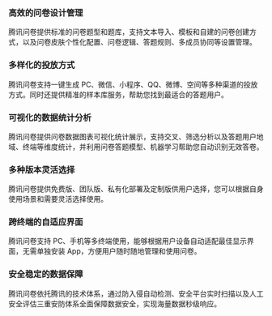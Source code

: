 ### 高效的问卷设计管理

腾讯问卷提供标准的问卷题型和题库，支持文本导入、模板和自建的问卷创建方式，以及问卷皮肤个性化配置、问卷逻辑、答题规则、多成员协同等设置管理。

### 多样化的投放方式

腾讯问卷支持一键生成 PC、微信、小程序、QQ、微博、空间等多种渠道的投放方式。同时还提供精准的样本库服务，帮助您找到最适合的答题用户。

### 可视化的数据统计分析

腾讯问卷提供问卷数据图表可视化统计展示，支持交叉、筛选分析以及答题用户地域、终端等维度统计，并利用问卷答题模型、机器学习帮助您自动识别无效答卷。

### 多种版本灵活选择

腾讯问卷提供免费版、团队版、私有化部署及定制版供用户选择，您可以根据自身使用场景和需要灵活选择使用。

### 跨终端的自适应界面

腾讯问卷支持 PC、手机等多终端使用，能够根据用户设备自动适配最佳显示界面，无需单独安装 App，方便用户随时随地管理和使用问卷。

### 安全稳定的数据保障

腾讯问卷依托腾讯的技术体系，通过防入侵自动检测、安全平台实时扫描以及人工安全评估三重安防体系全面保障数据安全，实现海量数据秒级响应。